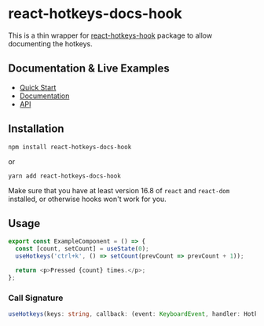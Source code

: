 # react-hotkeys-docs-hook

This is a thin wrapper for [react-hotkeys-hook](https://react-hotkeys-hook.vercel.app/) package to allow documenting the hotkeys.

## Documentation & Live Examples

- [Quick Start](https://react-hotkeys-hook.vercel.app/docs/intro)
- [Documentation](https://react-hotkeys-hook.vercel.app/docs/documentation/installation)
- [API](https://react-hotkeys-hook.vercel.app/docs/api/use-hotkeys)

## Installation

```shell
npm install react-hotkeys-docs-hook
```

or

```shell
yarn add react-hotkeys-docs-hook
```

Make sure that you have at least version 16.8 of `react` and `react-dom` installed, or otherwise hooks won't work for you.

## Usage

```js
export const ExampleComponent = () => {
  const [count, setCount] = useState(0);
  useHotkeys('ctrl+k', () => setCount(prevCount => prevCount + 1));

  return <p>Pressed {count} times.</p>;
};
```

### Call Signature

```typescript
useHotkeys(keys: string, callback: (event: KeyboardEvent, handler: HotkeysEvent) => void, options: Options = {}, deps: any[] = [])
```
